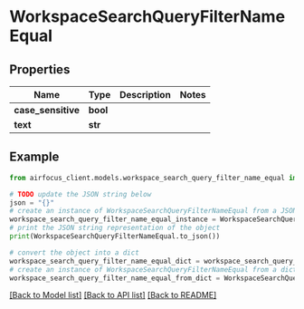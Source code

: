 # WorkspaceSearchQueryFilterNameEqual


## Properties

Name | Type | Description | Notes
------------ | ------------- | ------------- | -------------
**case_sensitive** | **bool** |  | 
**text** | **str** |  | 

## Example

```python
from airfocus_client.models.workspace_search_query_filter_name_equal import WorkspaceSearchQueryFilterNameEqual

# TODO update the JSON string below
json = "{}"
# create an instance of WorkspaceSearchQueryFilterNameEqual from a JSON string
workspace_search_query_filter_name_equal_instance = WorkspaceSearchQueryFilterNameEqual.from_json(json)
# print the JSON string representation of the object
print(WorkspaceSearchQueryFilterNameEqual.to_json())

# convert the object into a dict
workspace_search_query_filter_name_equal_dict = workspace_search_query_filter_name_equal_instance.to_dict()
# create an instance of WorkspaceSearchQueryFilterNameEqual from a dict
workspace_search_query_filter_name_equal_from_dict = WorkspaceSearchQueryFilterNameEqual.from_dict(workspace_search_query_filter_name_equal_dict)
```
[[Back to Model list]](../README.md#documentation-for-models) [[Back to API list]](../README.md#documentation-for-api-endpoints) [[Back to README]](../README.md)


